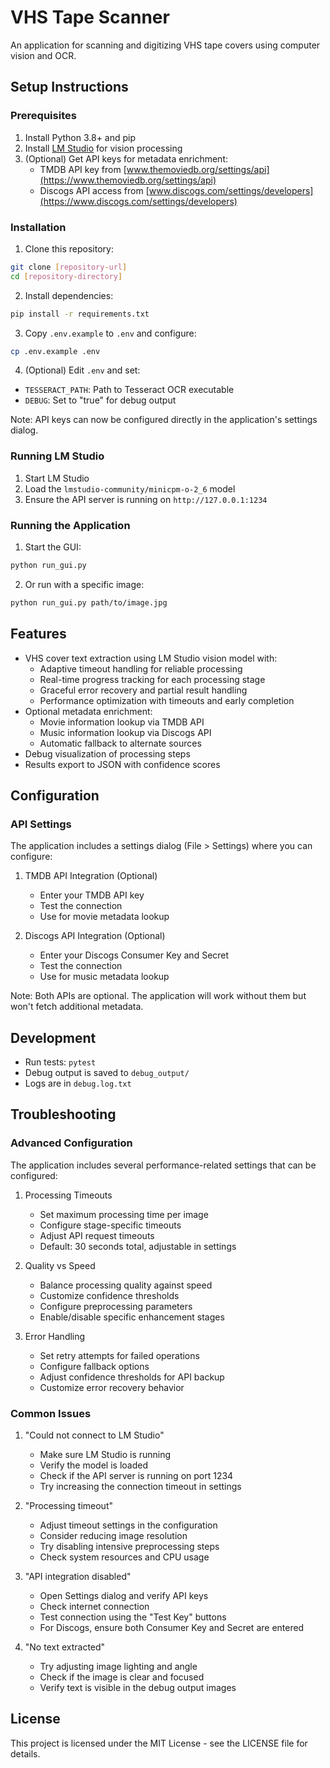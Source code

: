 # VHS Tape Scanner

An application for scanning and digitizing VHS tape covers using computer vision and OCR.

## Setup Instructions

### Prerequisites

1. Install Python 3.8+ and pip
2. Install [LM Studio](https://lmstudio.ai/) for vision processing
3. (Optional) Get API keys for metadata enrichment:
   - TMDB API key from [www.themoviedb.org/settings/api](https://www.themoviedb.org/settings/api)
   - Discogs API access from [www.discogs.com/settings/developers](https://www.discogs.com/settings/developers)

### Installation

1. Clone this repository:
```bash
git clone [repository-url]
cd [repository-directory]
```

2. Install dependencies:
```bash
pip install -r requirements.txt
```

3. Copy `.env.example` to `.env` and configure:
```bash
cp .env.example .env
```

4. (Optional) Edit `.env` and set:
- `TESSERACT_PATH`: Path to Tesseract OCR executable
- `DEBUG`: Set to "true" for debug output

Note: API keys can now be configured directly in the application's settings dialog.

### Running LM Studio

1. Start LM Studio
2. Load the `lmstudio-community/minicpm-o-2_6` model
3. Ensure the API server is running on `http://127.0.0.1:1234`

### Running the Application

1. Start the GUI:
```bash
python run_gui.py
```

2. Or run with a specific image:
```bash
python run_gui.py path/to/image.jpg
```

## Features

- VHS cover text extraction using LM Studio vision model with:
  - Adaptive timeout handling for reliable processing
  - Real-time progress tracking for each processing stage
  - Graceful error recovery and partial result handling
  - Performance optimization with timeouts and early completion
- Optional metadata enrichment:
  - Movie information lookup via TMDB API
  - Music information lookup via Discogs API
  - Automatic fallback to alternate sources
- Debug visualization of processing steps
- Results export to JSON with confidence scores

## Configuration

### API Settings

The application includes a settings dialog (File > Settings) where you can configure:

1. TMDB API Integration (Optional)
   - Enter your TMDB API key
   - Test the connection
   - Use for movie metadata lookup

2. Discogs API Integration (Optional)
   - Enter your Discogs Consumer Key and Secret
   - Test the connection
   - Use for music metadata lookup

Note: Both APIs are optional. The application will work without them but won't fetch additional metadata.

## Development

- Run tests: `pytest`
- Debug output is saved to `debug_output/`
- Logs are in `debug.log.txt`

## Troubleshooting

### Advanced Configuration

The application includes several performance-related settings that can be configured:

1. Processing Timeouts
   - Set maximum processing time per image
   - Configure stage-specific timeouts
   - Adjust API request timeouts
   - Default: 30 seconds total, adjustable in settings

2. Quality vs Speed
   - Balance processing quality against speed
   - Customize confidence thresholds
   - Configure preprocessing parameters
   - Enable/disable specific enhancement stages

3. Error Handling
   - Set retry attempts for failed operations
   - Configure fallback options
   - Adjust confidence thresholds for API backup
   - Customize error recovery behavior

### Common Issues

1. "Could not connect to LM Studio"
   - Make sure LM Studio is running
   - Verify the model is loaded
   - Check if the API server is running on port 1234
   - Try increasing the connection timeout in settings

2. "Processing timeout"
   - Adjust timeout settings in the configuration
   - Consider reducing image resolution
   - Try disabling intensive preprocessing steps
   - Check system resources and CPU usage

3. "API integration disabled"
   - Open Settings dialog and verify API keys
   - Check internet connection
   - Test connection using the "Test Key" buttons
   - For Discogs, ensure both Consumer Key and Secret are entered

3. "No text extracted"
   - Try adjusting image lighting and angle
   - Check if the image is clear and focused
   - Verify text is visible in the debug output images

## License

This project is licensed under the MIT License - see the LICENSE file for details.
